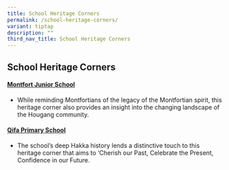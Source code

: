 ```yaml
---
title: School Heritage Corners
permalink: /school-heritage-corners/
variant: tiptap
description: ""
third_nav_title: School Heritage Corners
---
```

<h2><strong>School Heritage Corners</strong></h2>
<h4><a href="https://moehc.moe.edu.sg/monfort-junior-school-heritage-corner/" rel="noopener nofollow" target="_blank">Montfort Junior School</a></h4>
<ul data-tight="true" class="tight">
<li>
<p>While reminding Montfortians of the legacy of the Montfortian spirit,
this heritage corner also provides an insight into the changing landscape
of the Hougang community.</p>
</li>
</ul>
<h4><a href="https://moehc.moe.edu.sg/qifa-primary-school/" rel="noopener noreferrer nofollow" target="_blank">Qifa Primary School</a></h4>
<ul data-tight="true" class="tight">
<li>
<p>The school’s deep Hakka history lends a distinctive touch to this heritage
corner that aims to ‘Cherish our Past, Celebrate the Present, Confidence
in our Future.</p>
</li>
</ul>
<p></p>
